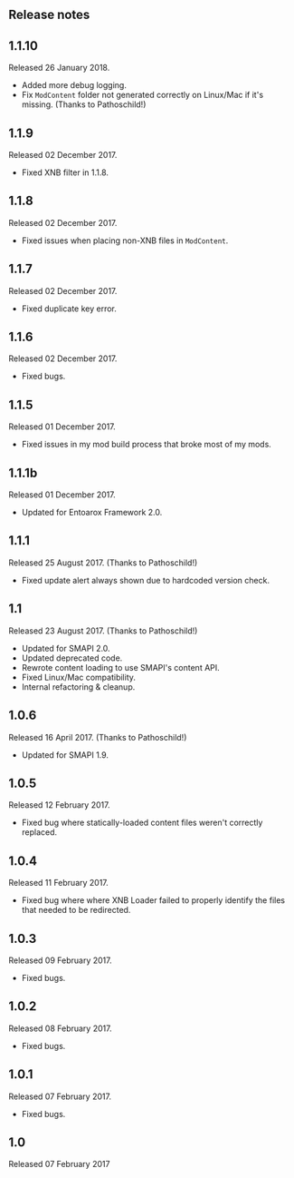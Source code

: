 ## Release notes
## 1.1.10
Released 26 January 2018.

* Added more debug logging.
* Fix `ModContent` folder not generated correctly on Linux/Mac if it's missing. (Thanks to Pathoschild!)

## 1.1.9
Released 02 December 2017.

* Fixed XNB filter in 1.1.8.

## 1.1.8
Released 02 December 2017.

* Fixed issues when placing non-XNB files in `ModContent`.

## 1.1.7
Released 02 December 2017.

* Fixed duplicate key error.

## 1.1.6
Released 02 December 2017.

* Fixed bugs.

## 1.1.5
Released 01 December 2017.

* Fixed issues in my mod build process that broke most of my mods.

## 1.1.1b
Released 01 December 2017.

* Updated for Entoarox Framework 2.0.

## 1.1.1
Released 25 August 2017. (Thanks to Pathoschild!)

* Fixed update alert always shown due to hardcoded version check.

## 1.1
Released 23 August 2017. (Thanks to Pathoschild!)

* Updated for SMAPI 2.0.
* Updated deprecated code.
* Rewrote content loading to use SMAPI's content API.
* Fixed Linux/Mac compatibility.
* Internal refactoring & cleanup.

## 1.0.6
Released 16 April 2017. (Thanks to Pathoschild!)

* Updated for SMAPI 1.9.

## 1.0.5
Released 12 February 2017.

* Fixed bug where statically-loaded content files weren't correctly replaced.

## 1.0.4
Released 11 February 2017.

* Fixed bug where where XNB Loader failed to properly identify the files that needed to be redirected.

## 1.0.3
Released 09 February 2017.

* Fixed bugs.

## 1.0.2
Released 08 February 2017.

* Fixed bugs.

## 1.0.1
Released 07 February 2017.

* Fixed bugs.

## 1.0
Released 07 February 2017
